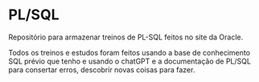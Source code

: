 # PL/SQL

Repositório para armazenar treinos de PL-SQL feitos no site da Oracle.

Todos os treinos e estudos foram feitos usando a base de conhecimento SQL prévio que tenho e usando o chatGPT e a documentação de PL/SQL para consertar erros, descobrir novas coisas para fazer.